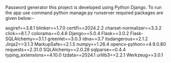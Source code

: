 Password generator this project is developed using Python Django.
To run the app use command python manage.py runserver
required packages are given below:-

asgiref==3.8.1
blinker==1.7.0
certifi==2024.2.2
charset-normalizer==3.3.2
click==8.1.7
colorama==0.4.6
Django==5.0.4
Flask==3.0.2
Flask-SQLAlchemy==3.1.1
greenlet==3.0.3
idna==3.7
itsdangerous==2.1.2
Jinja2==3.1.3
MarkupSafe==2.1.5
numpy==1.26.4
opencv-python==4.9.0.80
requests==2.31.0
SQLAlchemy==2.0.28
sqlparse==0.4.4
typing_extensions==4.10.0
tzdata==2024.1
urllib3==2.2.1
Werkzeug==3.0.1
